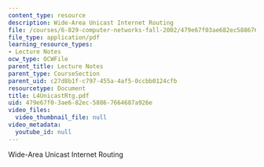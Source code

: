 ```yaml
---
content_type: resource
description: Wide-Area Unicast Internet Routing
file: /courses/6-829-computer-networks-fall-2002/479e67f03ae682ec58867664687a926e_L4UnicastRtg.pdf
file_type: application/pdf
learning_resource_types:
- Lecture Notes
ocw_type: OCWFile
parent_title: Lecture Notes
parent_type: CourseSection
parent_uid: c27d8b1f-c797-455a-4af5-0ccbb0124cfb
resourcetype: Document
title: L4UnicastRtg.pdf
uid: 479e67f0-3ae6-82ec-5886-7664687a926e
video_files:
  video_thumbnail_file: null
video_metadata:
  youtube_id: null
---
```

Wide-Area Unicast Internet Routing

